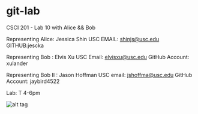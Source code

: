 git-lab
=======

CSCI 201 - Lab 10 with Alice &amp;&amp; Bob

Representing Alice: Jessica Shin
USC EMAIL: shinjs@usc.edu 
GITHUB:jescka

Representing Bob : Elvis Xu 
USC Email: elvisxu@usc.edu 
GitHub Account: xulander

Representing Bob II : Jason Hoffman
USC email: jshoffma@usc.edu
GitHub Account: jaybird4522

Lab: T 4-6pm

![alt tag](http://octodex.github.com/images/foundingfather_v2.png) 